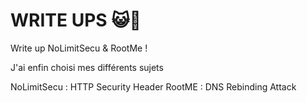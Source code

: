 # WRITE UPS 😺📝

Write up NoLimitSecu & RootMe !

J'ai enfin choisi mes différents sujets

NoLimitSecu : HTTP Security Header
RootME : DNS Rebinding Attack